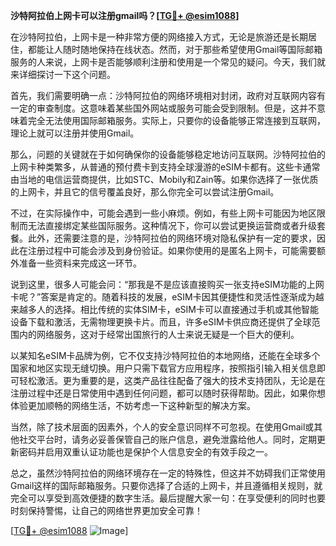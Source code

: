 **沙特阿拉伯上网卡可以注册gmail吗？[[TG💪+ @esim1088](https://t.me/s/esim1088)]**

在沙特阿拉伯，上网卡是一种非常方便的网络接入方式，无论是旅游还是长期居住，都能让人随时随地保持在线状态。然而，对于那些希望使用Gmail等国际邮箱服务的人来说，上网卡是否能够顺利注册和使用是一个常见的疑问。今天，我们就来详细探讨一下这个问题。

首先，我们需要明确一点：沙特阿拉伯的网络环境相对封闭，政府对互联网内容有一定的审查制度。这意味着某些国外网站或服务可能会受到限制。但是，这并不意味着完全无法使用国际邮箱服务。实际上，只要你的设备能够正常连接到互联网，理论上就可以注册并使用Gmail。

那么，问题的关键就在于如何确保你的设备能够稳定地访问互联网。沙特阿拉伯的上网卡种类繁多，从普通的预付费卡到支持全球漫游的eSIM卡都有。这些卡通常由当地的电信运营商提供，比如STC、Mobily和Zain等。如果你选择了一张优质的上网卡，并且它的信号覆盖良好，那么你完全可以尝试注册Gmail。

不过，在实际操作中，可能会遇到一些小麻烦。例如，有些上网卡可能因为地区限制而无法直接绑定某些国际服务。这种情况下，你可以尝试更换运营商或者升级套餐。此外，还需要注意的是，沙特阿拉伯的网络环境对隐私保护有一定的要求，因此在注册过程中可能会涉及到身份验证。如果你使用的是匿名上网卡，可能需要额外准备一些资料来完成这一环节。

说到这里，很多人可能会问：“那我是不是应该直接购买一张支持eSIM功能的上网卡呢？”答案是肯定的。随着科技的发展，eSIM卡因其便捷性和灵活性逐渐成为越来越多人的选择。相比传统的实体SIM卡，eSIM卡可以直接通过手机或其他智能设备下载和激活，无需物理更换卡片。而且，许多eSIM卡供应商还提供了全球范围内的网络服务，这对于经常出国旅行的人士来说无疑是一个巨大的便利。

以某知名eSIM卡品牌为例，它不仅支持沙特阿拉伯的本地网络，还能在全球多个国家和地区实现无缝切换。用户只需下载官方应用程序，按照指引输入相关信息即可轻松激活。更为重要的是，这类产品往往配备了强大的技术支持团队，无论是在注册过程中还是日常使用中遇到任何问题，都可以随时获得帮助。因此，如果你想体验更加顺畅的网络生活，不妨考虑一下这种新型的解决方案。

当然，除了技术层面的因素外，个人的安全意识同样不可忽视。在使用Gmail或其他社交平台时，请务必妥善保管自己的账户信息，避免泄露给他人。同时，定期更新密码并启用双重认证功能也是保护个人信息安全的有效手段之一。

总之，虽然沙特阿拉伯的网络环境存在一定的特殊性，但这并不妨碍我们正常使用Gmail这样的国际邮箱服务。只要你选择了合适的上网卡，并且遵循相关规则，就完全可以享受到高效便捷的数字生活。最后提醒大家一句：在享受便利的同时也要时刻保持警惕，让自己的网络世界更加安全可靠！

[[TG💪+ @esim1088](https://t.me/s/esim1088) ![Image](https://i.postimg.cc/4NQfJmqS/Snipaste-2025-05-13-00-14-12.png)]